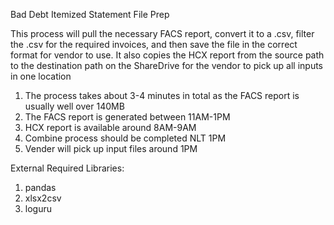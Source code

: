 Bad Debt Itemized Statement File Prep

This process will pull the necessary FACS report, convert it to a .csv, filter the .csv for the required invoices, and then save the file in the correct format for vendor to use.
It also copies the HCX report from the source path to the destination path on the ShareDrive for the vendor to pick up all inputs in one location

1. The process takes about 3-4 minutes in total as the FACS report is usually well over 140MB
2. The FACS report is generated between 11AM-1PM
3. HCX report is available around 8AM-9AM
4. Combine process should be completed NLT 1PM
5. Vender will pick up input files around 1PM

External Required Libraries:
1. pandas
2. xlsx2csv
3. loguru